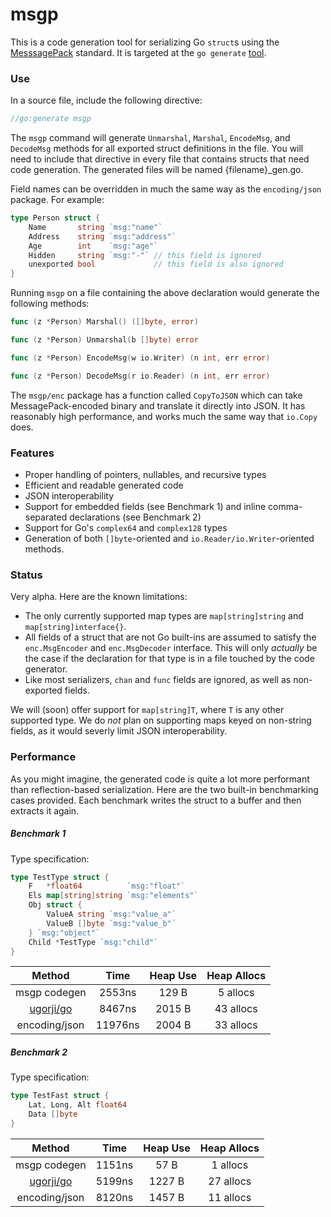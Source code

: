 msgp
=======

This is a code generation tool for serializing Go `struct`s using the [MesssagePack](http://msgpack.org) standard. It is targeted 
at the `go generate` [tool](http://tip.golang.org/cmd/go/#hdr-Generate_Go_files_by_processing_source).

### Use

In a source file, include the following directive:

```go
//go:generate msgp
```

The `msgp` command will generate `Unmarshal`, `Marshal`, `EncodeMsg`, and `DecodeMsg` methods for all exported struct
definitions in the file. You will need to include that directive in every file that contains structs that 
need code generation. The generated files will be named {filename}_gen.go.

Field names can be overridden in much the same way as the `encoding/json` package. For example:

```go
type Person struct {
	Name       string `msg:"name"`
	Address    string `msg:"address"`
	Age        int    `msg:"age"`
	Hidden     string `msg:"-"` // this field is ignored
	unexported bool             // this field is also ignored
}
```

Running `msgp` on a file containing the above declaration would generate the following methods:

```go
func (z *Person) Marshal() ([]byte, error)

func (z *Person) Unmarshal(b []byte) error

func (z *Person) EncodeMsg(w io.Writer) (n int, err error)

func (z *Person) DecodeMsg(r io.Reader) (n int, err error)
```

The `msgp/enc` package has a function called `CopyToJSON` which can take MessagePack-encoded binary
and translate it directly into JSON. It has reasonably high performance, and works much the same way that `io.Copy` does.


### Features

 - Proper handling of pointers, nullables, and recursive types
 - Efficient and readable generated code
 - JSON interoperability
 - Support for embedded fields (see Benchmark 1) and inline comma-separated declarations (see Benchmark 2)
 - Support for Go's `complex64` and `complex128` types
 - Generation of both `[]byte`-oriented and `io.Reader/io.Writer`-oriented methods.


### Status

Very alpha. Here are the known limitations:

 - The only currently supported map types are `map[string]string` and `map[string]interface{}`.
 - All fields of a struct that are not Go built-ins are assumed to satisfy the `enc.MsgEncoder` and `enc.MsgDecoder`
   interface. This will only *actually* be the case if the declaration for that type is in a file touched by the code generator.
 - Like most serializers, `chan` and `func` fields are ignored, as well as non-exported fields.

We will (soon) offer support for `map[string]T`, where `T` is any other supported type. We do *not* plan on 
supporting maps keyed on non-string fields, as it would severly limit JSON interoperability.

### Performance

As you might imagine, the generated code is quite a lot more performant than reflection-based serialization. Here 
are the two built-in benchmarking cases provided. Each benchmark writes the struct to a buffer and then extracts 
it again.


##### Benchmark 1

Type specification:
```go
type TestType struct {
	F   *float64          `msg:"float"`
	Els map[string]string `msg:"elements"`
	Obj struct {
		ValueA string `msg:"value_a"`
		ValueB []byte `msg:"value_b"`
	} `msg:"object"`
	Child *TestType `msg:"child"`
}
```

|  Method | Time | Heap Use | Heap Allocs |
|:-------:|:----:|:--------:|:-----------:|
| msgp codegen | 2553ns | 129 B | 5 allocs |
| [ugorji/go](http://github.com/ugorji/go) | 8467ns | 2015 B | 43 allocs |
| encoding/json | 11976ns | 2004 B | 33 allocs |



##### Benchmark 2

Type specification:
```go
type TestFast struct {
	Lat, Long, Alt float64
	Data []byte
}
```
|  Method | Time | Heap Use | Heap Allocs |
|:-------:|:----:|:--------:|:-----------:|
| msgp codegen | 1151ns | 57 B | 1 allocs |
| [ugorji/go](http://github.com/ugorji/go) | 5199ns | 1227 B | 27 allocs |
| encoding/json | 8120ns | 1457 B | 11 allocs |
